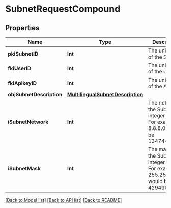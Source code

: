 # SubnetRequestCompound

## Properties
Name | Type | Description | Notes
------------ | ------------- | ------------- | -------------
**pkiSubnetID** | **Int** | The unique ID of the Subnet | [optional] 
**fkiUserID** | **Int** | The unique ID of the User | [optional] 
**fkiApikeyID** | **Int** | The unique ID of the Apikey | [optional] 
**objSubnetDescription** | [**MultilingualSubnetDescription**](MultilingualSubnetDescription.md) |  | 
**iSubnetNetwork** | **Int** | The network of the Subnet in integer form. For example 8.8.8.0 would be 134744064 | 
**iSubnetMask** | **Int** | The mask of the Subnet  in integer form. For example 255.255.255.0 would be 4294967040 | 

[[Back to Model list]](../README.md#documentation-for-models) [[Back to API list]](../README.md#documentation-for-api-endpoints) [[Back to README]](../README.md)



